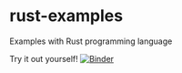 # rust-examples

Examples with Rust programming language

Try it out yourself!
[![Binder](https://mybinder.org/badge_logo.svg)](https://mybinder.org/v2/gh/annefou/rust-examples/HEAD)
